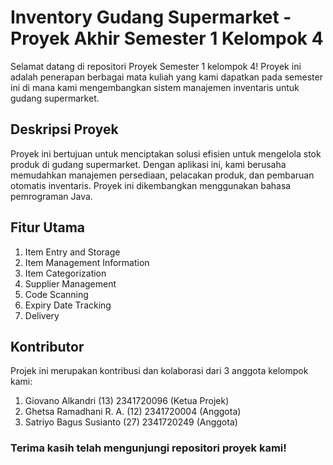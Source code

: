 # Inventory Gudang Supermarket - Proyek Akhir Semester 1 Kelompok 4

Selamat datang di repositori Proyek Semester 1 kelompok 4! Proyek ini adalah penerapan berbagai mata kuliah yang kami dapatkan pada semester ini di mana kami mengembangkan sistem manajemen inventaris untuk gudang supermarket.

## Deskripsi Proyek

Proyek ini bertujuan untuk menciptakan solusi efisien untuk mengelola stok produk di gudang supermarket. Dengan aplikasi ini, kami berusaha memudahkan manajemen persediaan, pelacakan produk, dan pembaruan otomatis inventaris. Proyek ini dikembangkan menggunakan bahasa pemrograman Java.

## Fitur Utama

1. Item Entry and Storage
2. Item Management Information
3. Item Categorization
4. Supplier Management
5. Code Scanning
6. Expiry Date Tracking
7. Delivery

## Kontributor

Projek ini merupakan kontribusi dan kolaborasi dari 3 anggota kelompok kami:
1. Giovano Alkandri (13)       2341720096 (Ketua Projek) 
2. Ghetsa Ramadhani R. A. (12) 2341720004(Anggota)
3. Satriyo Bagus Susianto (27) 2341720249 (Anggota)



### Terima kasih telah mengunjungi repositori proyek kami!

